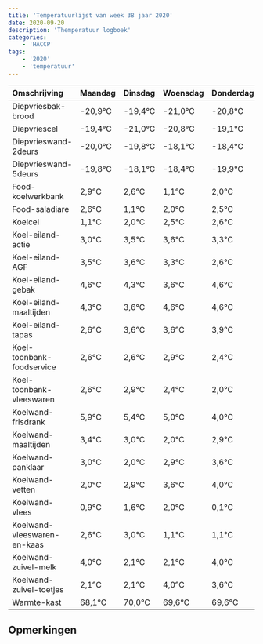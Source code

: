 ```yaml
---
title: 'Temperatuurlijst van week 38 jaar 2020'
date: 2020-09-20
description: 'Themperatuur logboek'
categories:
    - 'HACCP'
tags:
    - '2020'
    - 'temperatuur'
---
```

|Omschrijving|Maandag|Dinsdag|Woensdag|Donderdag|Vrijdag|Zaterdag|Zondag|
|:---|:---|:---|:---|:---|:---|:---|:---|
|Diepvriesbak-brood|-20,9°C|-19,4°C|-21,0°C|-20,8°C|-19,1°C|-19,4°C|-20,9°C|
|Diepvriescel|-19,4°C|-21,0°C|-20,8°C|-19,1°C|-19,4°C|-20,9°C|-20,0°C|
|Diepvrieswand-2deurs|-20,0°C|-19,8°C|-18,1°C|-18,4°C|-19,9°C|-19,0°C|-18,5°C|
|Diepvrieswand-5deurs|-19,8°C|-18,1°C|-18,4°C|-19,9°C|-19,0°C|-18,5°C|-18,4°C|
|Food-koelwerkbank|2,9°C|2,6°C|1,1°C|2,0°C|2,5°C|2,6°C|2,3°C|
|Food-saladiare|2,6°C|1,1°C|2,0°C|2,5°C|2,6°C|2,3°C|1,6°C|
|Koelcel|1,1°C|2,0°C|2,5°C|2,6°C|2,3°C|1,6°C|2,6°C|
|Koel-eiland-actie|3,0°C|3,5°C|3,6°C|3,3°C|2,6°C|3,6°C|3,6°C|
|Koel-eiland-AGF|3,5°C|3,6°C|3,3°C|2,6°C|3,6°C|3,6°C|3,9°C|
|Koel-eiland-gebak|4,6°C|4,3°C|3,6°C|4,6°C|4,6°C|4,9°C|4,4°C|
|Koel-eiland-maaltijden|4,3°C|3,6°C|4,6°C|4,6°C|4,9°C|4,4°C|4,0°C|
|Koel-eiland-tapas|2,6°C|3,6°C|3,6°C|3,9°C|3,4°C|3,0°C|2,0°C|
|Koel-toonbank-foodservice|2,6°C|2,6°C|2,9°C|2,4°C|2,0°C|1,0°C|1,9°C|
|Koel-toonbank-vleeswaren|2,6°C|2,9°C|2,4°C|2,0°C|1,0°C|1,9°C|2,6°C|
|Koelwand-frisdrank|5,9°C|5,4°C|5,0°C|4,0°C|4,9°C|5,6°C|6,0°C|
|Koelwand-maaltijden|3,4°C|3,0°C|2,0°C|2,9°C|3,6°C|4,0°C|2,1°C|
|Koelwand-panklaar|3,0°C|2,0°C|2,9°C|3,6°C|4,0°C|2,1°C|2,1°C|
|Koelwand-vetten|2,0°C|2,9°C|3,6°C|4,0°C|2,1°C|2,1°C|4,0°C|
|Koelwand-vlees|0,9°C|1,6°C|2,0°C|0,1°C|0,1°C|2,0°C|1,6°C|
|Koelwand-vleeswaren-en-kaas|2,6°C|3,0°C|1,1°C|1,1°C|3,0°C|2,6°C|2,6°C|
|Koelwand-zuivel-melk|4,0°C|2,1°C|2,1°C|4,0°C|3,6°C|3,6°C|2,9°C|
|Koelwand-zuivel-toetjes|2,1°C|2,1°C|4,0°C|3,6°C|3,6°C|2,9°C|2,0°C|
|Warmte-kast|68,1°C|70,0°C|69,6°C|69,6°C|68,9°C|68,0°C|69,0°C|

## Opmerkingen


